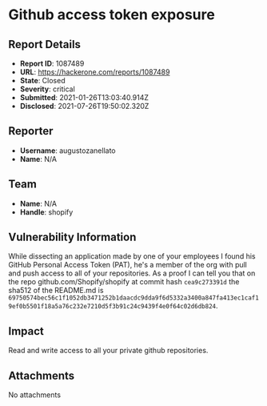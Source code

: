 # Github access token exposure

## Report Details
- **Report ID**: 1087489
- **URL**: https://hackerone.com/reports/1087489
- **State**: Closed
- **Severity**: critical
- **Submitted**: 2021-01-26T13:03:40.914Z
- **Disclosed**: 2021-07-26T19:50:02.320Z

## Reporter
- **Username**: augustozanellato
- **Name**: N/A

## Team
- **Name**: N/A
- **Handle**: shopify

## Vulnerability Information
While dissecting an application made by one of your employees I found his GitHub Personal Access Token (PAT), he's a member of the org with pull and push access to all of your repositories. 
As a proof I can tell you that on the repo github.com/Shopify/shopify at commit hash `cea9c273391d` the sha512 of the README.md is `69750574bec56c1f1052db3471252b1daacdc9dda9f6d5332a3400a847fa413ec1caf19ef0b5501f18a5a76c232e7210d5f3b91c24c9439f4e0f64c02d6db824`.

## Impact

Read and write access to all your private github repositories.

## Attachments
No attachments
